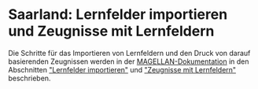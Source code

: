 

# Saarland: Lernfelder importieren und Zeugnisse mit Lernfeldern

Die Schritte für das Importieren von Lernfeldern und den Druck von darauf basierenden Zeugnissen werden in der [MAGELLAN-Dokumentation](https://doc.magellan6.stueber.de/) in den Abschnitten ["Lernfelder importieren"](https://doc.magellan6.stueber.de/bundeslaender/saarland/lernfelder-importieren.html)  und ["Zeugnisse mit Lernfeldern"](https://doc.magellan6.stueber.de/bundeslaender/saarland/zeugnisse.html) beschrieben.


